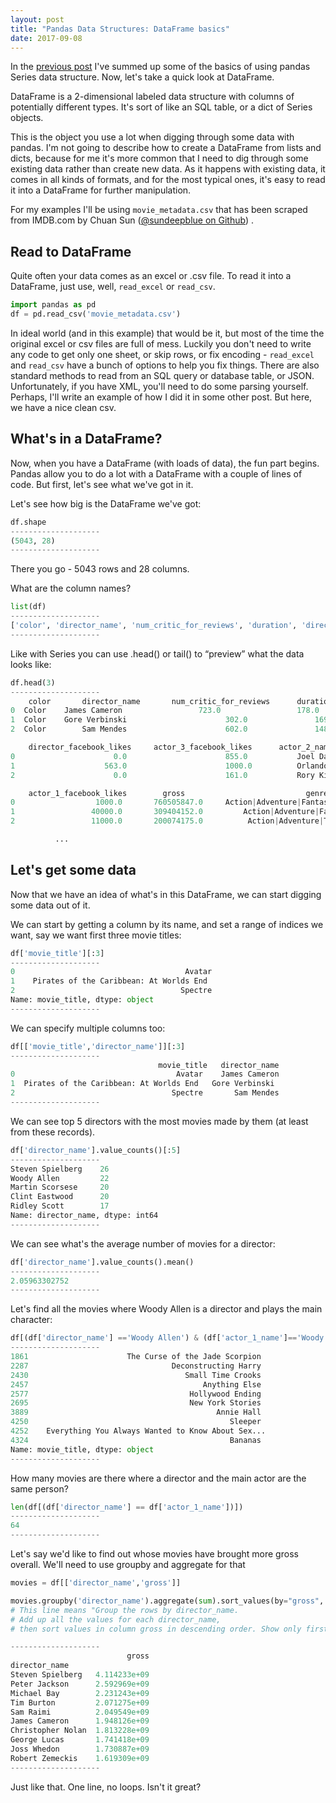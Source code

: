 ```yaml
---
layout: post
title: "Pandas Data Structures: DataFrame basics"
date: 2017-09-08
---
```


In the [previous post](mkhalusova.github.io/blog/2017/08/31/pandas-series) I've summed up some of the basics of using pandas Series data structure. 
Now, let's take a quick look at DataFrame. 

DataFrame is a 2-dimensional labeled data structure with columns of potentially different types. It's sort of like an SQL table, or a dict of Series objects. 

This is the object you use a lot when digging through some data with pandas. I'm not going to describe how to create a DataFrame from lists and dicts, because for me it's more common that I need to dig through some existing data rather than create new data. As it happens with existing data, it comes in all kinds of formats, and for the most typical ones, it's easy to read it into a DataFrame for further manipulation.

For my examples I'll be using `movie_metadata.csv` that has been scraped from IMDB.com by Chuan Sun ([@sundeepblue on Github](https://github.com/sundeepblue/movie_rating_prediction)) .

## Read to DataFrame
Quite often your data comes as an excel or .csv file. 
To read it into a DataFrame, just use, well, `read_excel` or `read_csv`.  

```python
import pandas as pd
df = pd.read_csv('movie_metadata.csv')
```

In ideal world (and in this example) that would be it, but most of the time the original excel or csv files are full of mess. Luckily you don't need to write any code to get only one sheet, or skip rows, or fix encoding - `read_excel` and `read_csv` have a bunch of options to help you fix things.
There are also standard methods to read from an SQL query or database table, or JSON.  
Unfortunately, if you have XML, you'll need to do some parsing yourself. Perhaps, I'll write an example of how I did it in some other post. But here, we have a nice clean csv.

## What's in a DataFrame?
Now, when you have a DataFrame (with loads of data), the fun part begins. 
Pandas allow you to do a lot with a DataFrame with a couple of lines of code. 
But first, let's see what we've got in it. 

Let's see how big is the DataFrame we've got:

```python
df.shape
--------------------
(5043, 28)
--------------------
```
There you go - 5043 rows and 28 columns.

What are the column names?

```python
list(df)
--------------------
['color', 'director_name', 'num_critic_for_reviews', 'duration', 'director_facebook_likes', 'actor_3_facebook_likes', 'actor_2_name', 'actor_1_facebook_likes', 'gross', 'genres', 'actor_1_name', 'movie_title', 'num_voted_users', 'cast_total_facebook_likes', 'actor_3_name', 'facenumber_in_poster', 'plot_keywords', 'movie_imdb_link', 'num_user_for_reviews', 'language', 'country', 'content_rating', 'budget', 'title_year', 'actor_2_facebook_likes', 'imdb_score', 'aspect_ratio', 'movie_facebook_likes']
--------------------
```

Like with Series you can use .head() or tail() to “preview” what the data looks like:
 
```python
df.head(3)
--------------------
    color		director_name  		num_critic_for_reviews  	duration  \
0  Color   	James Cameron                 723.0     			178.0   
1  Color  	Gore Verbinski                   	302.0     			169.0   
2  Color      	Sam Mendes                   	602.0     			148.0   

   	director_facebook_likes  	actor_3_facebook_likes      actor_2_name  \
0                      0.0                   	855.0  			Joel David Moore   
1                    563.0                  	1000.0     		Orlando Bloom   
2                      0.0                   	161.0      		Rory Kinnear   

   	actor_1_facebook_likes        gross                           genres  \
0                  1000.0  		760505847.0  	Action|Adventure|Fantasy|Sci-Fi   
1                 40000.0  		309404152.0       	Action|Adventure|Fantasy   
2                 11000.0  		200074175.0       	 Action|Adventure|Thriller   

          ...          
```

## Let's get some data
Now that we have an idea of what's in this DataFrame, we can start digging some data out of it. 

We can start by getting a column by its name, and set a range of indices we want, say we want first three movie titles:

```python
df['movie_title'][:3]
--------------------
0                                      Avatar 
1    Pirates of the Caribbean: At Worlds End 
2                                     Spectre 
Name: movie_title, dtype: object
--------------------
```

We can specify multiple columns too:

```python
df[['movie_title','director_name']][:3]
--------------------
                                 movie_title   director_name
0                                    Avatar    James Cameron
1  Pirates of the Caribbean: At Worlds End   Gore Verbinski
2                                   Spectre       Sam Mendes
--------------------
```

We can see top 5 directors with the most movies made by them (at least from these records).

```python
df['director_name'].value_counts()[:5]
--------------------
Steven Spielberg    26
Woody Allen         22
Martin Scorsese     20
Clint Eastwood      20
Ridley Scott        17
Name: director_name, dtype: int64
--------------------
```

We can see what's the average number of movies for a director:

```python
df['director_name'].value_counts().mean()
--------------------
2.05963302752
--------------------
```

Let's find all the movies where Woody Allen is a director and plays the main character:

```python
df[(df['director_name'] =='Woody Allen') & (df['actor_1_name']=='Woody Allen')]['movie_title']
--------------------
1861                      The Curse of the Jade Scorpion 
2287                                Deconstructing Harry 
2430                                   Small Time Crooks 
2457                                       Anything Else 
2577                                    Hollywood Ending 
2695                                    New York Stories 
3889                                          Annie Hall 
4250                                             Sleeper 
4252    Everything You Always Wanted to Know About Sex...
4324                                             Bananas 
Name: movie_title, dtype: object
--------------------
```

How many movies are there where a director and the main actor are the same person?

```python
len(df[(df['director_name'] == df['actor_1_name'])])
--------------------
64
--------------------
```

Let's say we'd like to find out whose movies have brought more gross overall. We'll need to use groupby and aggregate for that

```python
movies = df[['director_name','gross']]

movies.groupby('director_name').aggregate(sum).sort_values(by="gross", ascending=False).head(10)
# This line means "Group the rows by director_name. 
# Add up all the values for each director_name, 
# then sort values in column gross in descending order. Show only first 10".

--------------------
                          gross
director_name                  
Steven Spielberg   4.114233e+09
Peter Jackson      2.592969e+09
Michael Bay        2.231243e+09
Tim Burton         2.071275e+09
Sam Raimi          2.049549e+09
James Cameron      1.948126e+09
Christopher Nolan  1.813228e+09
George Lucas       1.741418e+09
Joss Whedon        1.730887e+09
Robert Zemeckis    1.619309e+09
--------------------
```

Just like that. One line, no loops. Isn't it great?






